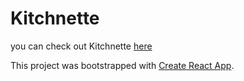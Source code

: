 # Kitchnette

you can check out Kitchnette [here](#)

This project was bootstrapped with [Create React App](https://github.com/facebook/create-react-app).
